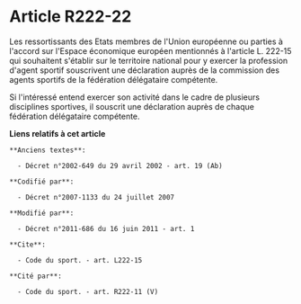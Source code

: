 # Article R222-22

Les ressortissants des Etats membres de l'Union européenne ou parties à l'accord sur l'Espace économique européen mentionnés
à l'article L. 222-15 qui souhaitent s'établir sur le territoire national pour y exercer la profession d'agent sportif
souscrivent une déclaration auprès de la commission des agents sportifs de la fédération délégataire compétente. 

Si l'intéressé entend exercer son activité dans le cadre de plusieurs disciplines sportives, il souscrit une déclaration
auprès de chaque fédération délégataire compétente.

**Liens relatifs à cet article**

	**Anciens textes**:

	  - Décret n°2002-649 du 29 avril 2002 - art. 19 (Ab)

	**Codifié par**:

	  - Décret n°2007-1133 du 24 juillet 2007

	**Modifié par**:

	  - Décret n°2011-686 du 16 juin 2011 - art. 1

	**Cite**:

	  - Code du sport. - art. L222-15

	**Cité par**:

	  - Code du sport. - art. R222-11 (V)
